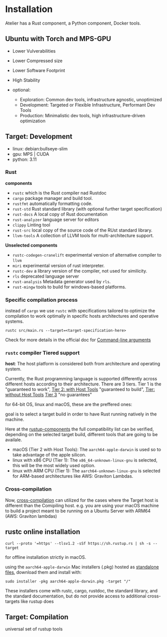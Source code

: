 # Installation

Atelier has a Rust component, a Python component, Docker tools. 

## Ubuntu with Torch and MPS-GPU

- Lower Vulverabilities
- Lower Compressed size
- Lower Software Footprint
- High Stability

- optional: 
    - Exploration: Common dev tools, infrastructure agnostic, unoptimized
    - Development: Targeted or Flexible Infrastructure, Performant Dev Tools
    - Production: Minimalistic dev tools, high infrastructure-driven optimization

## Target: Development

- linux: debian:bullseye-slim
- gpu: MPS | CUDA
- python: 3.11


### Rust

**components**

- `rustc` which is the Rust compiler nad Rustdoc
- `cargo` package manager and build tool.
- `rustfmt` automatically formatting code.
- `rust-std` Rust standard library (with optional further target specification)
- `rust-docs` A local copy of Rust documentation
- `rust-analyzer` language server for editors
- `clippy` Linting tool
- `rust-src` local copy of the source code of the RUst standard library.
- `llvm-tools` A collection of LLVM tools for multi-architecture support.

**Unselected components**

- `rustc-codegen-cranelift` experimental version of alternative compiler to `llvm`
- `miri` experimental version of rust interpreter.
- `rustc-dev` a library version of the compiler, not used for similicity.
- `rls` deprecated language server
- `rust-analysis` Metadata generator used by `rls`. 
- `rust-mingw` tools to build for windows-based platforms.

### Specific compilation process

instead of `cargo` we use `rustc` with specifications tailored to optimize the compilation
to work optimally in specific hosts architectures and operative systems.

```shell
rustc src/main.rs --target=<target-specification-here>
```

Check for more details in the official doc for [Command-line arguments]("https://doc.rust-lang.org/nightly/rustc/command-line-arguments.html")

### `rustc` compiler Tiered support

**host**: The host platform is considered both from architecture and operating system. 

Currently, the Rust programming language is supported differently across different hosts 
according to their architecture. There are 3 tiers. Tier 1 is the "guaranteed to work", 
[Tier 2: with Host Tools](https://doc.rust-lang.org/nightly/rustc/platform-support.html#tier-2-with-host-tools) "guaranteed to build", [Tier: without Host Tools](https://doc.rust-lang.org/nightly/rustc/platform-support.html#tier-2-without-host-tools) [Tier 3](https://doc.rust-lang.org/nightly/rustc/platform-support.html#tier-3) "no guarantees"

for 64-bit OS, linux and macOS, these are the preffered ones:

goal is to select a target build in order to have Rust running natively in the machine. 

Here at the [rustup-components](https://rust-lang.github.io/rustup-components-history/) the full compatibility list can be verified, depending on the selected target build, different tools that are going to be availale. 

- macOS (Tier 2 with Host Tools): The `aarch64-apple-darwin` is used so to take advantage of the apple silicon. 
- linux with x86 CPU (Tier 1): The `x86_64-unknown-linux-gnu` is selected, this will be the most widely used option.
- linux with ARM CPU (Tier 1): The `aarch64-unknown-linux-gnu` is selected for ARM-based architectures like AWS: Graviton Lambdas.

### Cross-compilation

Now, [cross-compilation]("https://rust-lang.github.io/rustup/cross-compilation.html#cross-compilation") can utilized for the cases where the Target host is different than the Comipiling host. e.g. you are using your macOS machine to build a project meant to be running on a Ubuntu Server with ARM64 (AWS: Graviton lambdas)



## rustc online installation

```
curl --proto '=https' --tlsv1.2 -sSf https://sh.rustup.rs | sh -s --target
```

for offline installation strictly in macOS.

using the `aarch64-apple-darwin` Mac installers (.pkg) hosted as [standalone files](https://forge.rust-lang.org/infra/other-installation-methods.html#standalone-installers), download them and install with:

```
sudo installer -pkg aarch64-apple-darwin.pkg -target "/"
```

These installers come with rustc, cargo, rustdoc, the standard library, and the standard documentation, but do not provide access to additional cross-targets like rustup does

## Target: Compilation

universal set of rustup tools

